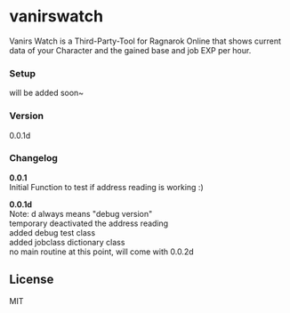# vanirswatch

Vanirs Watch is a Third-Party-Tool for Ragnarok Online that shows current data of your Character and the gained base and job EXP per hour.

### Setup
will be added soon~

### Version
0.0.1d

### Changelog
**0.0.1**  
Initial Function to test if address reading is working :)

**0.0.1d**  
Note: d always means "debug version"  
temporary deactivated the address reading  
added debug test class  
added jobclass dictionary class  
no main routine at this point, will come with 0.0.2d  

License
----

MIT